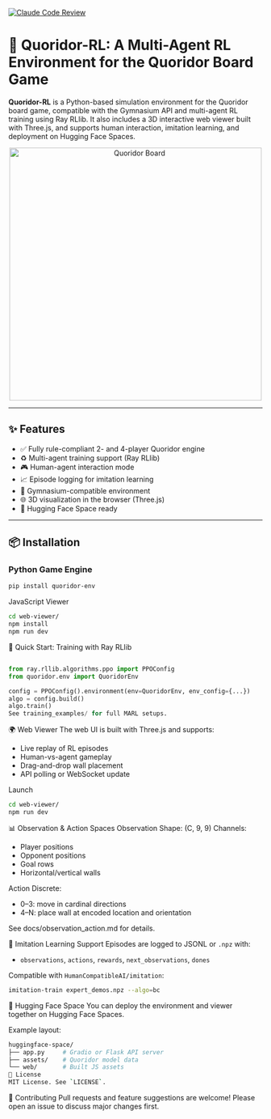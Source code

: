 [![Claude Code Review](https://github.com/chrisjcc/quoridor/actions/workflows/claude-code-review.yml/badge.svg)](https://github.com/chrisjcc/quoridor/actions/workflows/claude-code-review.yml)

<!-- [![Claude Code Review](https://img.shields.io/github/actions/workflow/status/chrisjcc/quoridor/claude-code-review.yml?branch=main)](https://github.com/chrisjcc/quoridor/actions/workflows/claude-code-review.yml) -->

# 🧠 Quoridor-RL: A Multi-Agent RL Environment for the Quoridor Board Game

**Quoridor-RL** is a Python-based simulation environment for the Quoridor board game, compatible with the Gymnasium API and multi-agent RL training using Ray RLlib. It also includes a 3D interactive web viewer built with Three.js, and supports human interaction, imitation learning, and deployment on Hugging Face Spaces.

<div align="center">
  <img src="https://github.com/chrisjcc/quoridor/blob/main/images/quoridor_board.png" alt="Quoridor Board" width="500"/>
  <!-- <img src="https://raw.githubusercontent.com/chrisjcc/quoridor/main/images/quoridor_board.png" alt="Quoridor Board" width="500"/> -->
</div>

---

## ✨ Features

- ✅ Fully rule-compliant 2- and 4-player Quoridor engine
- ♻️ Multi-agent training support (Ray RLlib)
- 🎮 Human-agent interaction mode
- 📈 Episode logging for imitation learning
- 🧠 Gymnasium-compatible environment
- 🌐 3D visualization in the browser (Three.js)
- 🚀 Hugging Face Space ready

---

## 📦 Installation

### Python Game Engine

```bash
pip install quoridor-env
```

JavaScript Viewer
```bash
cd web-viewer/
npm install
npm run dev
```

🧪 Quick Start: Training with Ray RLlib
```python

from ray.rllib.algorithms.ppo import PPOConfig
from quoridor.env import QuoridorEnv

config = PPOConfig().environment(env=QuoridorEnv, env_config={...})
algo = config.build()
algo.train()
See training_examples/ for full MARL setups.
```

🌍 Web Viewer
The web UI is built with Three.js and supports:
- Live replay of RL episodes
- Human-vs-agent gameplay
- Drag-and-drop wall placement
- API polling or WebSocket update

Launch
```bash
cd web-viewer/
npm run dev
```

📊 Observation & Action Spaces
Observation
Shape: (C, 9, 9)
Channels:
- Player positions
- Opponent positions
- Goal rows
- Horizontal/vertical walls

Action
Discrete:
- 0–3: move in cardinal directions
- 4–N: place wall at encoded location and orientation

See docs/observation_action.md for details.

🧠 Imitation Learning Support
Episodes are logged to JSONL or `.npz` with:
- `observations`, `actions`, `rewards`, `next_observations`, `dones`

Compatible with `HumanCompatibleAI/imitation`:

```bash
imitation-train expert_demos.npz --algo=bc
```

🚀 Hugging Face Space
You can deploy the environment and viewer together on Hugging Face Spaces.

Example layout:

```bash
huggingface-space/
├── app.py     # Gradio or Flask API server
├── assets/    # Quoridor model data
└── web/       # Built JS assets
📜 License
MIT License. See `LICENSE`.
```

🤝 Contributing
Pull requests and feature suggestions are welcome! Please open an issue to discuss major changes first.
